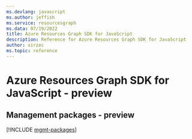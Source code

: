 ```yaml
---
ms.devlang: javascript
ms.author: jeffish
ms.service: resourcesgraph
ms.data: 07/19/2022
title: Azure Resources Graph SDK for JavaScript
description: Reference for Azure Resources Graph SDK for JavaScript
author: xirzec
ms.topic: reference
---
```

# Azure Resources Graph SDK for JavaScript - preview

## Management packages - preview
[!INCLUDE [mgmt-packages](resources-graph-mgmt-index.md)]

